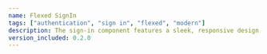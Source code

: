 ```yaml
---
name: Flexed SignIn
tags: ["authentication", "sign in", "flexed", "modern"]
description: The sign-in component features a sleek, responsive design with a balanced flex layout. On one side, a welcoming message greets users, setting a friendly and engaging tone for the sign-in process. On the opposite side, the sign-in form is presented in a clean, intuitive manner.
version_included: 0.2.0
---
```


